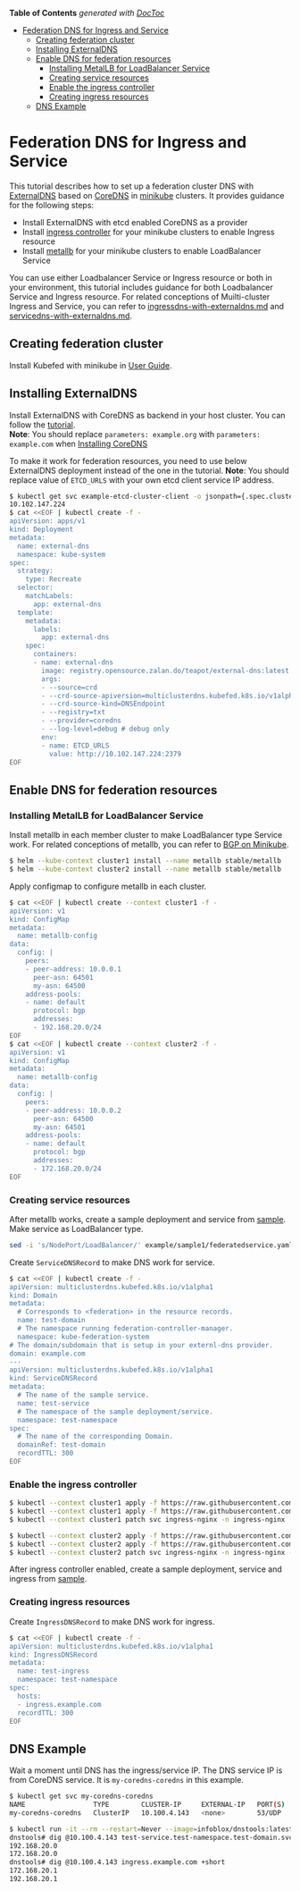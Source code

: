 <!-- START doctoc generated TOC please keep comment here to allow auto update -->
<!-- DON'T EDIT THIS SECTION, INSTEAD RE-RUN doctoc TO UPDATE -->
**Table of Contents**  *generated with [DocToc](https://github.com/thlorenz/doctoc)*

- [Federation DNS for Ingress and Service](#federation-dns-for-ingress-and-service)
  - [Creating federation cluster](#creating-federation-cluster)
  - [Installing ExternalDNS](#installing-externaldns)
  - [Enable DNS for federation resources](#enable-dns-for-federation-resources)
    - [Installing MetalLB for LoadBalancer Service](#installing-metallb-for-loadbalancer-service)
    - [Creating service resources](#creating-service-resources)
    - [Enable the ingress controller](#enable-the-ingress-controller)
    - [Creating ingress resources](#creating-ingress-resources)
  - [DNS Example](#dns-example)

<!-- END doctoc generated TOC please keep comment here to allow auto update -->

# Federation DNS for Ingress and Service

This tutorial describes how to set up a federation cluster DNS with [ExternalDNS](https://github.com/kubernetes-incubator/external-dns/) based on [CoreDNS](https://github.com/coredns/coredns) in [minikube](https://github.com/kubernetes/minikube) clusters. It provides guidance for the following steps:

- Install ExternalDNS with etcd enabled CoreDNS as a provider
- Install [ingress controller](https://github.com/kubernetes/ingress-nginx) for your minikube clusters to enable Ingress resource
- Install [metallb](https://github.com/google/metallb) for your minikube clusters to enable LoadBalancer Service

You can use either Loadbalancer Service or Ingress resource or both in your environment, this tutorial includes guidance for both Loadbalancer Service and Ingress resource.
For related conceptions of Muilti-cluster Ingress and Service, you can refer to [ingressdns-with-externaldns.md](https://github.com/kubernetes-sigs/kubefed/blob/master/docs/ingressdns-with-externaldns.md) and [servicedns-with-externaldns.md](https://github.com/kubernetes-sigs/kubefed/blob/master/docs/servicedns-with-externaldns.md).

## Creating federation cluster

Install Kubefed with minikube in [User Guide](https://github.com/kubernetes-sigs/kubefed/blob/master/docs/userguide.md).

## Installing ExternalDNS

Install ExternalDNS with CoreDNS as backend in your host cluster. You can follow the [tutorial](https://github.com/kubernetes-incubator/external-dns/blob/master/docs/tutorials/coredns.md).  
**Note**: You should replace `parameters: example.org` with `parameters: example.com` when [Installing CoreDNS](https://github.com/kubernetes-incubator/external-dns/blob/master/docs/tutorials/coredns.md#installing-coredns)

To make it work for federation resources, you need to use below ExternalDNS deployment instead of the one in the tutorial.
**Note**: You should replace value of `ETCD_URLS` with your own etcd client service IP address.

```bash
$ kubectl get svc example-etcd-cluster-client -o jsonpath={.spec.clusterIP} && echo
10.102.147.224
$ cat <<EOF | kubectl create -f -
apiVersion: apps/v1
kind: Deployment
metadata:
  name: external-dns
  namespace: kube-system
spec:
  strategy:
    type: Recreate
  selector:
    matchLabels:
      app: external-dns
  template:
    metadata:
      labels:
        app: external-dns
    spec:
      containers:
      - name: external-dns
        image: registry.opensource.zalan.do/teapot/external-dns:latest
        args:
        - --source=crd
        - --crd-source-apiversion=multiclusterdns.kubefed.k8s.io/v1alpha1
        - --crd-source-kind=DNSEndpoint
        - --registry=txt
        - --provider=coredns
        - --log-level=debug # debug only
        env:
        - name: ETCD_URLS
          value: http://10.102.147.224:2379
EOF
```

## Enable DNS for federation resources

### Installing MetalLB for LoadBalancer Service

Install metallb in each member cluster to make LoadBalancer type Service work.
For related conceptions of metallb, you can refer to [BGP on Minikube](https://metallb.universe.tf/tutorial/minikube/).

```bash
$ helm --kube-context cluster1 install --name metallb stable/metallb
$ helm --kube-context cluster2 install --name metallb stable/metallb
```

Apply configmap to configure metallb in each cluster.

```bash
$ cat <<EOF | kubectl create --context cluster1 -f -
apiVersion: v1
kind: ConfigMap
metadata:
  name: metallb-config
data:
  config: |
    peers:
    - peer-address: 10.0.0.1
      peer-asn: 64501
      my-asn: 64500
    address-pools:
    - name: default
      protocol: bgp
      addresses:
      - 192.168.20.0/24
EOF
$ cat <<EOF | kubectl create --context cluster2 -f -
apiVersion: v1
kind: ConfigMap
metadata:
  name: metallb-config
data:
  config: |
    peers:
    - peer-address: 10.0.0.2
      peer-asn: 64500
      my-asn: 64501
    address-pools:
    - name: default
      protocol: bgp
      addresses:
      - 172.168.20.0/24
EOF
```

### Creating service resources

After metallb works, create a sample deployment and service from [sample](https://github.com/kubernetes-sigs/kubefed/blob/master/docs/ingressdns-with-externaldns.md). Make service as LoadBalancer type.

```bash
sed -i 's/NodePort/LoadBalancer/' example/sample1/federatedservice.yaml
```

Create `ServiceDNSRecord` to make DNS work for service.

```bash
$ cat <<EOF | kubectl create -f -
apiVersion: multiclusterdns.kubefed.k8s.io/v1alpha1
kind: Domain
metadata:
  # Corresponds to <federation> in the resource records.
  name: test-domain
  # The namespace running federation-controller-manager.
  namespace: kube-federation-system
# The domain/subdomain that is setup in your externl-dns provider.
domain: example.com
---
apiVersion: multiclusterdns.kubefed.k8s.io/v1alpha1
kind: ServiceDNSRecord
metadata:
  # The name of the sample service.
  name: test-service
  # The namespace of the sample deployment/service.
  namespace: test-namespace
spec:
  # The name of the corresponding Domain.
  domainRef: test-domain
  recordTTL: 300
EOF
```

### Enable the ingress controller

```bash
$ kubectl --context cluster1 apply -f https://raw.githubusercontent.com/kubernetes/ingress-nginx/master/deploy/mandatory.yaml
$ kubectl --context cluster1 apply -f https://raw.githubusercontent.com/kubernetes/ingress-nginx/master/deploy/provider/baremetal/service-nodeport.yaml
$ kubectl --context cluster1 patch svc ingress-nginx -n ingress-nginx -p '{"spec": {"type": "LoadBalancer"}}'

$ kubectl --context cluster2 apply -f https://raw.githubusercontent.com/kubernetes/ingress-nginx/master/deploy/mandatory.yaml
$ kubectl --context cluster2 apply -f https://raw.githubusercontent.com/kubernetes/ingress-nginx/master/deploy/provider/baremetal/service-nodeport.yaml
$ kubectl --context cluster2 patch svc ingress-nginx -n ingress-nginx -p '{"spec": {"type": "LoadBalancer"}}'
```

After ingress controller enabled, create a sample deployment, service and ingress from [sample](https://github.com/kubernetes-sigs/kubefed/blob/master/docs/ingressdns-with-externaldns.md).

### Creating ingress resources

Create `IngressDNSRecord` to make DNS work for ingress.

```bash
$ cat <<EOF | kubectl create -f -
apiVersion: multiclusterdns.kubefed.k8s.io/v1alpha1
kind: IngressDNSRecord
metadata:
  name: test-ingress
  namespace: test-namespace
spec:
  hosts:
  - ingress.example.com
  recordTTL: 300
EOF
```

## DNS Example

Wait a moment until DNS has the ingress/service IP. The DNS service IP is from CoreDNS service. It is `my-coredns-coredns` in this example.

```bash
$ kubectl get svc my-coredns-coredns
NAME                 TYPE        CLUSTER-IP     EXTERNAL-IP   PORT(S)   AGE
my-coredns-coredns   ClusterIP   10.100.4.143   <none>        53/UDP    12m

$ kubectl run -it --rm --restart=Never --image=infoblox/dnstools:latest dnstools
dnstools# dig @10.100.4.143 test-service.test-namespace.test-domain.svc.example.com +short
192.168.20.0
172.168.20.0
dnstools# dig @10.100.4.143 ingress.example.com +short
172.168.20.1
192.168.20.1
```
